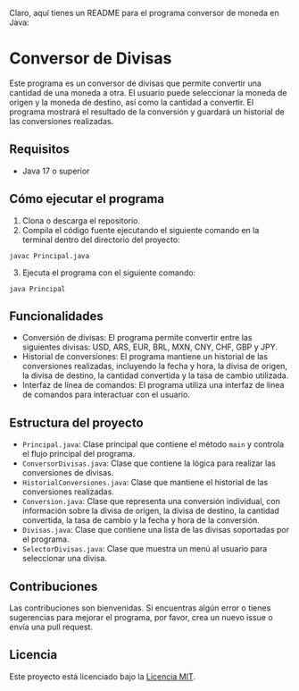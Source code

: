 Claro, aquí tienes un README para el programa conversor de moneda en Java:

# Conversor de Divisas

Este programa es un conversor de divisas que permite convertir una cantidad de una moneda a otra. El usuario puede seleccionar la moneda de origen y la moneda de destino, así como la cantidad a convertir. El programa mostrará el resultado de la conversión y guardará un historial de las conversiones realizadas.

## Requisitos

- Java 17 o superior

## Cómo ejecutar el programa

1. Clona o descarga el repositorio.
2. Compila el código fuente ejecutando el siguiente comando en la terminal dentro del directorio del proyecto:

```
javac Principal.java
```

3. Ejecuta el programa con el siguiente comando:

```
java Principal
```

## Funcionalidades

- Conversión de divisas: El programa permite convertir entre las siguientes divisas: USD, ARS, EUR, BRL, MXN, CNY, CHF, GBP y JPY.
- Historial de conversiones: El programa mantiene un historial de las conversiones realizadas, incluyendo la fecha y hora, la divisa de origen, la divisa de destino, la cantidad convertida y la tasa de cambio utilizada.
- Interfaz de línea de comandos: El programa utiliza una interfaz de línea de comandos para interactuar con el usuario.

## Estructura del proyecto

- `Principal.java`: Clase principal que contiene el método `main` y controla el flujo principal del programa.
- `ConversorDivisas.java`: Clase que contiene la lógica para realizar las conversiones de divisas.
- `HistorialConversiones.java`: Clase que mantiene el historial de las conversiones realizadas.
- `Conversion.java`: Clase que representa una conversión individual, con información sobre la divisa de origen, la divisa de destino, la cantidad convertida, la tasa de cambio y la fecha y hora de la conversión.
- `Divisas.java`: Clase que contiene una lista de las divisas soportadas por el programa.
- `SelectorDivisas.java`: Clase que muestra un menú al usuario para seleccionar una divisa.

## Contribuciones

Las contribuciones son bienvenidas. Si encuentras algún error o tienes sugerencias para mejorar el programa, por favor, crea un nuevo issue o envía una pull request.

## Licencia

Este proyecto está licenciado bajo la [Licencia MIT](LICENSE).
